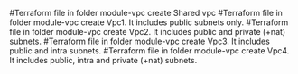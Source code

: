#Terraform file in folder module-vpc create Shared vpc
#Terraform file in folder module-vpc create Vpc1. It includes public subnets only.
#Terraform file in folder module-vpc create Vpc2. It includes public and private (+nat) subnets.
#Terraform file in folder module-vpc create Vpc3. It includes public and intra subnets.
#Terraform file in folder module-vpc create Vpc4. It includes public, intra and private (+nat) subnets.

